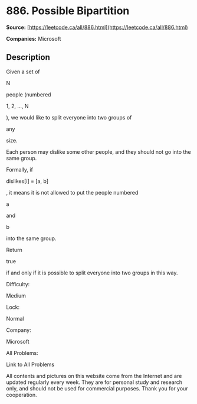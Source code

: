 # 886. Possible Bipartition

**Source:** [https://leetcode.ca/all/886.html](https://leetcode.ca/all/886.html)

**Companies:** Microsoft

## Description

Given a set of

N

people (numbered

1, 2, ..., N

), we would like
        to split everyone into two groups of

any

size.

Each person may dislike some other people, and they should not go into the same
        group.

Formally, if

dislikes[i] = [a, b]

, it means it is not allowed to put the people
        numbered

a

and

b

into the same group.

Return

true

if and only if it is possible to split everyone into two groups
        in this way.

Difficulty:

Medium

Lock:

Normal

Company:

Microsoft

All Problems:

Link to All Problems

All contents and pictures on this website come from the Internet and are updated regularly every week. They are for personal study and research only, and should not be used for commercial purposes. Thank you for your cooperation.

